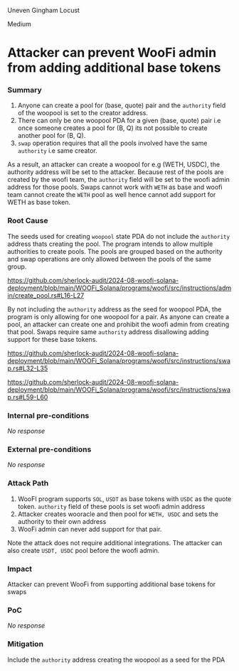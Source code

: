 Uneven Gingham Locust

Medium

# Attacker can prevent WooFi admin from adding additional base tokens

### Summary

1. Anyone can create a pool for (base, quote) pair and the `authority` field of the woopool is set to the creator address.
2. There can only be one woopool PDA for a given (base, quote) pair i.e once someone creates a pool for (B, Q) its not possible to create another pool for (B, Q).
3. `swap` operation requires that all the pools involved have the same `authority` i.e same creator.

As a result, an attacker can create a woopool for e.g (WETH, USDC), the authority address will be set to the attacker. Because rest of the pools are created by the woofi team, the `authority` field will be set to the woofi admin address for those pools. Swaps cannot work with `WETH` as base and woofi team cannot create the `WETH` pool as well hence cannot add support for WETH as base token.



### Root Cause

The seeds used for creating `woopool` state PDA do not include the `authority` address thats creating the pool. The program intends to allow multiple authorities to create pools. The pools are grouped based on the authority and swap operations are only allowed between the pools of the same group.

https://github.com/sherlock-audit/2024-08-woofi-solana-deployment/blob/main/WOOFi_Solana/programs/woofi/src/instructions/admin/create_pool.rs#L16-L27

By not including the `authority` address as the seed for woopool PDA, the program is only allowing for one woopool for a pair. As anyone can create a pool, an attacker can create one and prohibit the woofi admin from creating that pool. Swaps require same `authority` address disallowing adding support for these base tokens.

https://github.com/sherlock-audit/2024-08-woofi-solana-deployment/blob/main/WOOFi_Solana/programs/woofi/src/instructions/swap.rs#L32-L35

https://github.com/sherlock-audit/2024-08-woofi-solana-deployment/blob/main/WOOFi_Solana/programs/woofi/src/instructions/swap.rs#L59-L60


### Internal pre-conditions

_No response_

### External pre-conditions

_No response_

### Attack Path

1. WooFI program supports `SOL`, `USDT` as base tokens with `USDC` as the quote token. `authority` field of these pools is set woofi admin address
2. Attacker creates wooracle and then pool for `WETH, USDC` and sets the authority to their own address
3. WooFi admin can never add support for that pair.

Note the attack does not require additional integrations. The attacker can also create `USDT, USDC` pool before the woofi admin.


### Impact

Attacker can prevent WooFi from supporting additional base tokens for swaps

### PoC

_No response_

### Mitigation

Include the `authority` address creating the woopool as a seed for the PDA